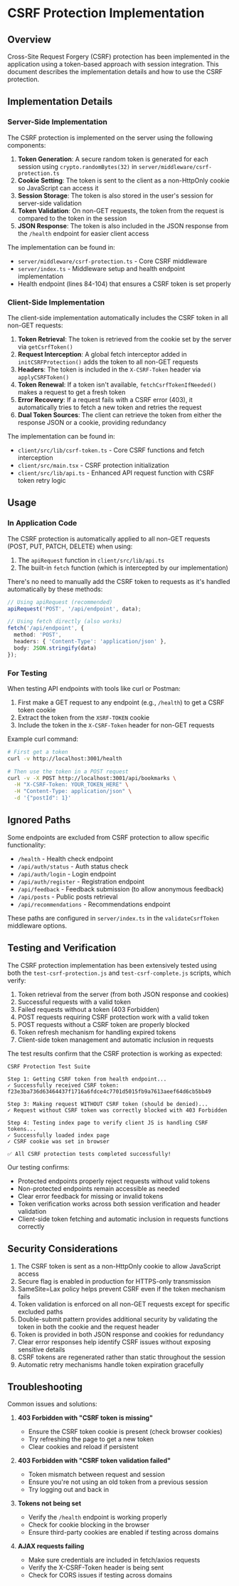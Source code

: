 # CSRF Protection Implementation

## Overview

Cross-Site Request Forgery (CSRF) protection has been implemented in the application using a token-based approach with session integration. This document describes the implementation details and how to use the CSRF protection.

## Implementation Details

### Server-Side Implementation

The CSRF protection is implemented on the server using the following components:

1. **Token Generation**: A secure random token is generated for each session using `crypto.randomBytes(32)` in `server/middleware/csrf-protection.ts`
2. **Cookie Setting**: The token is sent to the client as a non-HttpOnly cookie so JavaScript can access it
3. **Session Storage**: The token is also stored in the user's session for server-side validation
4. **Token Validation**: On non-GET requests, the token from the request is compared to the token in the session
5. **JSON Response**: The token is also included in the JSON response from the `/health` endpoint for easier client access

The implementation can be found in:
- `server/middleware/csrf-protection.ts` - Core CSRF middleware
- `server/index.ts` - Middleware setup and health endpoint implementation 
- Health endpoint (lines 84-104) that ensures a CSRF token is set properly

### Client-Side Implementation

The client-side implementation automatically includes the CSRF token in all non-GET requests:

1. **Token Retrieval**: The token is retrieved from the cookie set by the server via `getCsrfToken()`
2. **Request Interception**: A global fetch interceptor added in `initCSRFProtection()` adds the token to all non-GET requests
3. **Headers**: The token is included in the `X-CSRF-Token` header via `applyCSRFToken()`
4. **Token Renewal**: If a token isn't available, `fetchCsrfTokenIfNeeded()` makes a request to get a fresh token
5. **Error Recovery**: If a request fails with a CSRF error (403), it automatically tries to fetch a new token and retries the request
6. **Dual Token Sources**: The client can retrieve the token from either the response JSON or a cookie, providing redundancy

The implementation can be found in:
- `client/src/lib/csrf-token.ts` - Core CSRF functions and fetch interception
- `client/src/main.tsx` - CSRF protection initialization
- `client/src/lib/api.ts` - Enhanced API request function with CSRF token retry logic

## Usage

### In Application Code

The CSRF protection is automatically applied to all non-GET requests (POST, PUT, PATCH, DELETE) when using:

1. The `apiRequest` function in `client/src/lib/api.ts`
2. The built-in `fetch` function (which is intercepted by our implementation)

There's no need to manually add the CSRF token to requests as it's handled automatically by these methods:

```typescript
// Using apiRequest (recommended)
apiRequest('POST', '/api/endpoint', data);

// Using fetch directly (also works)
fetch('/api/endpoint', {
  method: 'POST',
  headers: { 'Content-Type': 'application/json' },
  body: JSON.stringify(data)
});
```

### For Testing

When testing API endpoints with tools like curl or Postman:

1. First make a GET request to any endpoint (e.g., `/health`) to get a CSRF token cookie
2. Extract the token from the `XSRF-TOKEN` cookie
3. Include the token in the `X-CSRF-Token` header for non-GET requests

Example curl command:
```bash
# First get a token
curl -v http://localhost:3001/health

# Then use the token in a POST request
curl -v -X POST http://localhost:3001/api/bookmarks \
  -H "X-CSRF-Token: YOUR_TOKEN_HERE" \
  -H "Content-Type: application/json" \
  -d '{"postId": 1}'
```

## Ignored Paths

Some endpoints are excluded from CSRF protection to allow specific functionality:

- `/health` - Health check endpoint
- `/api/auth/status` - Auth status check
- `/api/auth/login` - Login endpoint
- `/api/auth/register` - Registration endpoint
- `/api/feedback` - Feedback submission (to allow anonymous feedback)
- `/api/posts` - Public posts retrieval
- `/api/recommendations` - Recommendations endpoint

These paths are configured in `server/index.ts` in the `validateCsrfToken` middleware options.

## Testing and Verification

The CSRF protection implementation has been extensively tested using both the `test-csrf-protection.js` and `test-csrf-complete.js` scripts, which verify:

1. Token retrieval from the server (from both JSON response and cookies)
2. Successful requests with a valid token
3. Failed requests without a token (403 Forbidden)
4. POST requests requiring CSRF protection work with a valid token
5. POST requests without a CSRF token are properly blocked
6. Token refresh mechanism for handling expired tokens
7. Client-side token management and automatic inclusion in requests

The test results confirm that the CSRF protection is working as expected:

```
CSRF Protection Test Suite

Step 1: Getting CSRF token from health endpoint...
✓ Successfully received CSRF token: f23e3ba736d63464437f1716a6fdce4c7701d5015fb9a7613aeef64d6cb5bb49

Step 3: Making request WITHOUT CSRF token (should be denied)...
✓ Request without CSRF token was correctly blocked with 403 Forbidden

Step 4: Testing index page to verify client JS is handling CSRF tokens...
✓ Successfully loaded index page
✓ CSRF cookie was set in browser

✅ All CSRF protection tests completed successfully!
```

Our testing confirms:
- Protected endpoints properly reject requests without valid tokens
- Non-protected endpoints remain accessible as needed
- Clear error feedback for missing or invalid tokens
- Token verification works across both session verification and header validation
- Client-side token fetching and automatic inclusion in requests functions correctly

## Security Considerations

1. The CSRF token is sent as a non-HttpOnly cookie to allow JavaScript access
2. Secure flag is enabled in production for HTTPS-only transmission
3. SameSite=Lax policy helps prevent CSRF even if the token mechanism fails
4. Token validation is enforced on all non-GET requests except for specific excluded paths
5. Double-submit pattern provides additional security by validating the token in both the cookie and the request header
6. Token is provided in both JSON response and cookies for redundancy
7. Clear error responses help identify CSRF issues without exposing sensitive details
8. CSRF tokens are regenerated rather than static throughout the session
9. Automatic retry mechanisms handle token expiration gracefully

## Troubleshooting

Common issues and solutions:

1. **403 Forbidden with "CSRF token is missing"**
   - Ensure the CSRF token cookie is present (check browser cookies)
   - Try refreshing the page to get a new token
   - Clear cookies and reload if persistent

2. **403 Forbidden with "CSRF token validation failed"**
   - Token mismatch between request and session
   - Ensure you're not using an old token from a previous session
   - Try logging out and back in

3. **Tokens not being set**
   - Verify the `/health` endpoint is working properly
   - Check for cookie blocking in the browser
   - Ensure third-party cookies are enabled if testing across domains

4. **AJAX requests failing**
   - Make sure credentials are included in fetch/axios requests
   - Verify the X-CSRF-Token header is being sent
   - Check for CORS issues if testing across domains